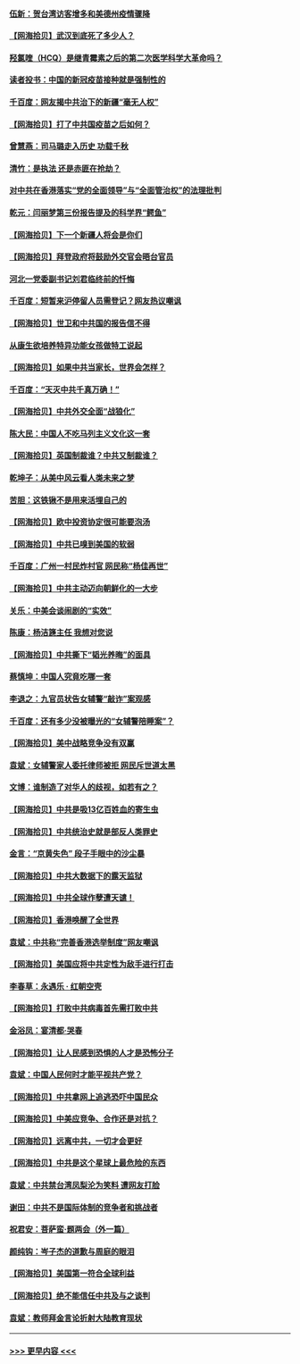 #### [伍新：贺台湾访客增多和美德州疫情骤降](../pages/nsc993/n12865651.md?t=04091751) 
#### [【网海拾贝】武汉到底死了多少人？](../pages/nsc993/n12863707.md?t=04091751) 
#### [羟氯喹（HCQ）是继青霉素之后的第二次医学科学大革命吗？](../pages/nsc993/n12638564.md?t=04091751) 
#### [读者投书：中国的新冠疫苗接种就是强制性的](../pages/nsc993/n12859932.md?t=04091751) 
#### [千百度：网友揭中共治下的新疆“毫无人权”](../pages/nsc993/n12858385.md?t=04091751) 
#### [【网海拾贝】打了中共国疫苗之后如何？](../pages/nsc993/n12857866.md?t=04091751) 
#### [曾慧燕：司马璐走入历史 功载千秋](../pages/nsc993/n12856996.md?t=04091751) 
#### [清竹：是执法 还是赤匪在抢劫？](../pages/nsc993/n12856952.md?t=04091751) 
#### [对中共在香港落实“党的全面领导”与“全面管治权”的法理批判](../pages/nsc993/n12856929.md?t=04091751) 
#### [乾元：闫丽梦第三份报告提及的科学界“鳄鱼”](../pages/nsc993/n12855985.md?t=04091751) 
#### [【网海拾贝】下一个新疆人将会是你们](../pages/nsc993/n12855864.md?t=04091751) 
#### [【网海拾贝】拜登政府将鼓励外交官会晤台官员](../pages/nsc993/n12853615.md?t=04091751) 
#### [河北一党委副书记刘君临终前的忏悔](../pages/nsc993/n12849420.md?t=04091751) 
#### [千百度：短暂来沪停留人员需登记？网友热议嘲讽](../pages/nsc993/n12853497.md?t=04091751) 
#### [【网海拾贝】世卫和中共国的报告信不得](../pages/nsc993/n12850902.md?t=04091751) 
#### [从康生欲培养特异功能女孩做特工说起](../pages/nsc993/n12849289.md?t=04091751) 
#### [【网海拾贝】如果中共当家长，世界会怎样？](../pages/nsc993/n12848436.md?t=04091751) 
#### [千百度：“天灭中共千真万确！”](../pages/nsc993/n12845659.md?t=04091751) 
#### [【网海拾贝】中共外交全面“战狼化”](../pages/nsc993/n12845607.md?t=04091751) 
#### [陈大民：中国人不吃马列主义文化这一套](../pages/nsc993/n12842496.md?t=04091751) 
#### [【网海拾贝】英国制裁谁？中共又制裁谁？](../pages/nsc993/n12840909.md?t=04091751) 
#### [乾坤子：从美中风云看人类未来之梦](../pages/nsc993/n12840590.md?t=04091751) 
#### [苦胆：这铁锹不是用来活埋自己的](../pages/nsc993/n12839512.md?t=04091751) 
#### [【网海拾贝】欧中投资协定很可能要泡汤](../pages/nsc993/n12835122.md?t=04091751) 
#### [【网海拾贝】中共已嗅到美国的软弱](../pages/nsc993/n12832411.md?t=04091751) 
#### [千百度：广州一村民炸村官 网民称“杨佳再世”](../pages/nsc993/n12832380.md?t=04091751) 
#### [【网海拾贝】中共主动迈向朝鲜化的一大步](../pages/nsc993/n12829887.md?t=04091751) 
#### [关乐：中美会谈闹剧的“实效”](../pages/nsc993/n12826698.md?t=04091751) 
#### [陈康：杨洁篪主任  我想对您说](../pages/nsc993/n12826609.md?t=04091751) 
#### [【网海拾贝】中共撕下“韬光养晦”的面具](../pages/nsc993/n12826459.md?t=04091751) 
#### [蔡慎坤：中国人究竟吃哪一套](../pages/nsc993/n12826010.md?t=04091751) 
#### [李退之：九官员状告女辅警“敲诈”案观感](../pages/nsc993/n12823984.md?t=04091751) 
#### [千百度：还有多少没被曝光的“女辅警陪睡案”？](../pages/nsc993/n12822136.md?t=04091751) 
#### [【网海拾贝】美中战略竞争没有双赢](../pages/nsc993/n12822105.md?t=04091751) 
#### [袁斌：女辅警家人委托律师被拒 网民斥世道太黑](../pages/nsc993/n12822004.md?t=04091751) 
#### [文博：谁制造了对华人的歧视，如若有之？](../pages/nsc993/n12821635.md?t=04091751) 
#### [【网海拾贝】中共是吸13亿百姓血的寄生虫](../pages/nsc993/n12819191.md?t=04091751) 
#### [【网海拾贝】中共统治史就是部反人类罪史](../pages/nsc993/n12816738.md?t=04091751) 
#### [金言：“京黄失色” 段子手眼中的沙尘暴](../pages/nsc993/n12815700.md?t=04091751) 
#### [【网海拾贝】中共大数据下的露天监狱](../pages/nsc993/n12811075.md?t=04091751) 
#### [【网海拾贝】中共全球作孽遭天谴！](../pages/nsc993/n12810258.md?t=04091751) 
#### [【网海拾贝】香港唤醒了全世界](../pages/nsc993/n12809100.md?t=04091751) 
#### [袁斌：中共称“完善香港选举制度”网友嘲讽](../pages/nsc993/n12808994.md?t=04091751) 
#### [【网海拾贝】美国应将中共定性为敌手进行打击](../pages/nsc993/n12806870.md?t=04091751) 
#### [李春草：永遇乐 · 红朝空壳](../pages/nsc993/n12805365.md?t=04091751) 
#### [【网海拾贝】打败中共病毒首先需打败中共](../pages/nsc993/n12803930.md?t=04091751) 
#### [金浴凤：宴清都‧哭春](../pages/nsc993/n12801601.md?t=04091751) 
#### [【网海拾贝】让人民感到恐惧的人才是恐怖分子](../pages/nsc993/n12799347.md?t=04091751) 
#### [袁斌：中国人民何时才能平视共产党？](../pages/nsc993/n12799306.md?t=04091751) 
#### [【网海拾贝】中共拿网上追逃恐吓中国民众](../pages/nsc993/n12796905.md?t=04091751) 
#### [【网海拾贝】中美应竞争、合作还是对抗？](../pages/nsc993/n12794675.md?t=04091751) 
#### [【网海拾贝】远离中共，一切才会更好](../pages/nsc993/n12793572.md?t=04091751) 
#### [【网海拾贝】中共是这个星球上最危险的东西](../pages/nsc993/n12791400.md?t=04091751) 
#### [袁斌：中共禁台湾凤梨沦为笑料 遭网友打脸](../pages/nsc993/n12791335.md?t=04091751) 
#### [谢田：中共不是国际体制的竞争者和挑战者](../pages/nsc993/n12791212.md?t=04091751) 
#### [祝君安：菩萨蛮·题两会（外一篇）](../pages/nsc993/n12786801.md?t=04091751) 
#### [颜纯钩：岑子杰的道歉与周庭的眼泪](../pages/nsc993/n12786775.md?t=04091751) 
#### [【网海拾贝】美国第一符合全球利益](../pages/nsc993/n12786666.md?t=04091751) 
#### [【网海拾贝】绝不能信任中共及与之谈判](../pages/nsc993/n12784266.md?t=04091751) 
#### [袁斌：教师拜金言论折射大陆教育现状](../pages/nsc993/n12783868.md?t=04091751) 

----
#### [ >>> 更早内容 <<< ](../indexes/nsc993-earlier.md)
